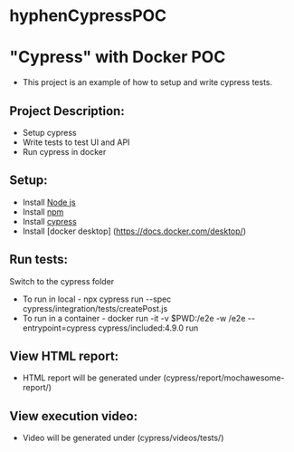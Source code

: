 # hyphenCypressPOC

# "Cypress" with Docker POC
* This project is an example of how to setup and write cypress tests.

## Project Description:
* Setup cypress
* Write tests to test UI and API
* Run cypress in docker

## Setup:
* Install [Node js](https://nodejs.org/en/download/)
* Install [npm](https://www.npmjs.com/get-npm)
* Install [cypress](https://docs.cypress.io/guides/getting-started/installing-cypress.html)
* Install [docker desktop] (https://docs.docker.com/desktop/)

## Run tests:
Switch to the cypress folder
* To run in local -  npx cypress run --spec cypress/integration/tests/createPost.js
* To run in a container - docker run -it -v $PWD:/e2e -w /e2e  --entrypoint=cypress cypress/included:4.9.0  run 

## View HTML report:
* HTML report will be generated under (cypress/report/mochawesome-report/)

## View execution video:
* Video will be generated under (cypress/videos/tests/)


